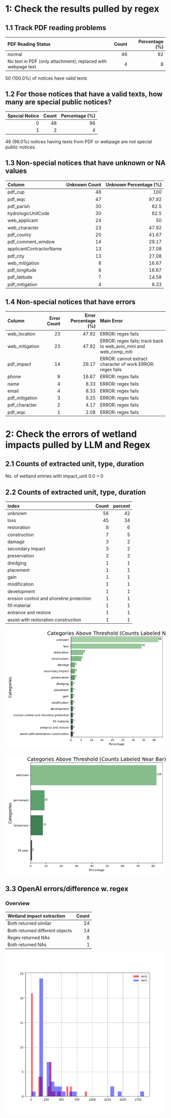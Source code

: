 # 1: Check the results pulled by regex

## 1.1 Track PDF reading problems

| PDF Reading Status                                           |   Count |   Percentage (%) |
|:-------------------------------------------------------------|--------:|-----------------:|
| normal                                                       |      46 |               92 |
| No text in PDF (only attachment); replaced with webpage text |       4 |                8 |

50 (100.0%) of notices have valid texts

## 1.2 For those notices that have a valid texts, how many are special public notices?

|   Special Notice |   Count |   Percentage (%) |
|-----------------:|--------:|-----------------:|
|                0 |      48 |               96 |
|                1 |       2 |                4 |

48 (96.0%) notices having texts from PDF or webpage are not special public notices.

## 1.3 Non-special notices that have unknown or NA values

| Column                  |   Unknown Count |   Unknown Percentage (%) |
|:------------------------|----------------:|-------------------------:|
| pdf_cup                 |              48 |                   100    |
| pdf_wqc                 |              47 |                    97.92 |
| pdf_parish              |              30 |                    62.5  |
| hydrologicUnitCode      |              30 |                    62.5  |
| web_applicant           |              24 |                    50    |
| web_character           |              23 |                    47.92 |
| pdf_county              |              20 |                    41.67 |
| pdf_comment_window      |              14 |                    29.17 |
| applicantContractorName |              13 |                    27.08 |
| pdf_city                |              13 |                    27.08 |
| web_mitigation          |               8 |                    16.67 |
| pdf_longitude           |               8 |                    16.67 |
| pdf_latitude            |               7 |                    14.58 |
| pdf_mitigation          |               4 |                     8.33 |

## 1.4 Non-special notices that have errors

| Column         |   Error Count |   Error Percentage (%) | Main Error                                                        |
|:---------------|--------------:|-----------------------:|:------------------------------------------------------------------|
| web_location   |            23 |                  47.92 | ERROR: regex fails                                                |
| web_mitigation |            23 |                  47.92 | ERROR: regex fails; track back to web_avio_mini and web_comp_miti |
| pdf_impact     |            14 |                  29.17 | ERROR: cannot extract character of work ERROR: regex fails        |
| phone          |             8 |                  16.67 | ERROR: regex fails                                                |
| name           |             4 |                   8.33 | ERROR: regex fails                                                |
| email          |             4 |                   8.33 | ERROR: regex fails                                                |
| pdf_mitigation |             3 |                   6.25 | ERROR: regex fails                                                |
| pdf_character  |             2 |                   4.17 | ERROR: regex fails                                                |
| pdf_wqc        |             1 |                   2.08 | ERROR: regex fails                                                |

# 2: Check the errors of wetland impacts pulled by LLM and Regex

## 2.1 Counts of extracted unit, type, duration

No. of wetland entries with impact_unit 0.0 = 0

## 2.2 Counts of extracted unit, type, duration

| index                                    |   Count |   percent |
|:-----------------------------------------|--------:|----------:|
| unknown                                  |      56 |        42 |
| loss                                     |      45 |        34 |
| restoration                              |       8 |         6 |
| construction                             |       7 |         5 |
| damage                                   |       3 |         2 |
| secondary impact                         |       3 |         2 |
| preservation                             |       2 |         2 |
| dredging                                 |       1 |         1 |
| placement                                |       1 |         1 |
| gain                                     |       1 |         1 |
| modification                             |       1 |         1 |
| development                              |       1 |         1 |
| erosion control and shoreline protection |       1 |         1 |
| fill material                            |       1 |         1 |
| enhance and restore                      |       1 |         1 |
| assist with restoration construction     |       1 |         1 |

![Impact Type Counts](data_schema/impact_type_viz.png)

![Impact Duration Counts](data_schema/impact_duration_viz.png)

## 3.3 OpenAI errors/difference w. regex

### Overview

| Wetland impact extraction       |   Count |
|:--------------------------------|--------:|
| Both returned similar           |      24 |
| Both returned different objects |      14 |
| Regex returned NAs              |       8 |
| Both returned NAs               |       1 |

![LLM vs Regex histograms](data_schema/llm_regex_viz.png)

